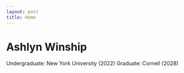 ```yaml
---
layout: post
title: Home
---
```


# Ashlyn Winship
Undergraduate: New York University (2022) 
Graduate: Cornell (2028)
